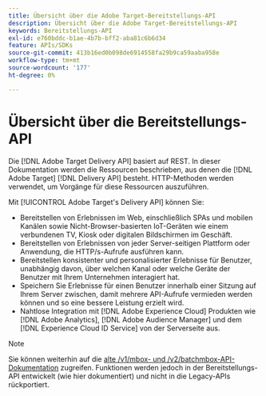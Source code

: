 ```yaml
---
title: Übersicht über die Adobe Target-Bereitstellungs-API
description: Übersicht über die Adobe Target-Bereitstellungs-API
keywords: Bereitstellungs-API
exl-id: e760bddc-b1ae-4b7b-bff2-aba81c6b6d34
feature: APIs/SDKs
source-git-commit: 413b16ed0b098de6914558fa29b9ca59aaba958e
workflow-type: tm+mt
source-wordcount: '177'
ht-degree: 0%

---
```


# Übersicht über die Bereitstellungs-API

Die [!DNL Adobe Target Delivery API] basiert auf REST. In dieser Dokumentation werden die Ressourcen beschrieben, aus denen die [!DNL Adobe Target] [!DNL Delivery API] besteht. HTTP-Methoden werden verwendet, um Vorgänge für diese Ressourcen auszuführen.

Mit [!UICONTROL Adobe Target's Delivery API] können Sie:

* Bereitstellen von Erlebnissen im Web, einschließlich SPAs und mobilen Kanälen sowie Nicht-Browser-basierten IoT-Geräten wie einem verbundenen TV, Kiosk oder digitalen Bildschirmen im Geschäft.
* Bereitstellen von Erlebnissen von jeder Server-seitigen Plattform oder Anwendung, die HTTP/s-Aufrufe ausführen kann.
* Bereitstellen konsistenter und personalisierter Erlebnisse für Benutzer, unabhängig davon, über welchen Kanal oder welche Geräte der Benutzer mit Ihrem Unternehmen interagiert hat.
* Speichern Sie Erlebnisse für einen Benutzer innerhalb einer Sitzung auf Ihrem Server zwischen, damit mehrere API-Aufrufe vermieden werden können und so eine bessere Leistung erzielt wird.
* Nahtlose Integration mit [!DNL Adobe Experience Cloud] Produkten wie [!DNL Adobe Analytics], [!DNL Adobe Audience Manager] und dem [!DNL Experience Cloud ID Service] von der Serverseite aus.

>[!NOTE]
>
>Sie können weiterhin auf die [alte /v1/mbox- und /v2/batchmbox-API-Dokumentation](https://developers.adobetarget.com/api/legacy-api/index.html) zugreifen. Funktionen werden jedoch in der Bereitstellungs-API entwickelt (wie hier dokumentiert) und nicht in die Legacy-APIs rückportiert.
